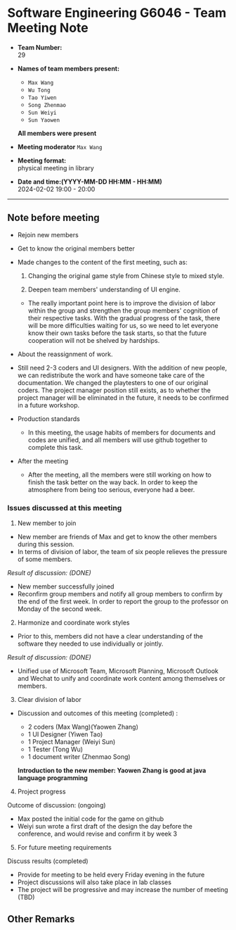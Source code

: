﻿# Software Engineering G6046 - Team Meeting Note

* **Team Number:**  
  29

* **Names of team members present:** 
  * `Max Wang`
  * `Wu Tong`
  * `Tao Yiwen`
  * `Song Zhenmao`
  * `Sun Weiyi`
  * `Sun Yaowen`

  ​**All members were present**

* **Meeting moderator**
  `Max Wang`

* **Meeting format:**   
  physical meeting in library

* **Date and time:(YYYY-MM-DD HH:MM - HH:MM)**  
  2024-02-02 19:00 - 20:00

---

## Note before meeting

* Rejoin new members

* Get to know the original members better

* Made changes to the content of the first meeting, such as:

  1. Changing the original game style  from Chinese style to mixed style.

  2. Deepen team members' understanding of UI engine.

    * The really important point here is to improve the division of labor within the group and strengthen the group members' cognition of their respective tasks. With the gradual progress of the task, there will be more difficulties waiting for us, so we need to let everyone know their own tasks before the task starts, so that the future cooperation will not be shelved by hardships.
    
*  About the reassignment of work.
  * Still need 2-3 coders and UI designers. With the addition of new people, we can redistribute the work and have someone take care of the documentation. We changed the playtesters to one of our original coders. The project manager position still exists, as to whether the project manager will be eliminated in the future, it needs to be confirmed in a future workshop.

* Production standards
  * In this meeting, the usage habits of members for documents and codes are unified, and all members will use github together to complete this task.
  
* After the meeting
  * After the meeting, all the members were still working on how to finish the task better on the way back. In order to keep the atmosphere from being too serious, everyone had a beer.

### Issues discussed at this meeting

1. New member to join
  * New member are friends of Max and get to know the other members during this session.
  * In terms of division of labor, the team of six people relieves the pressure of some members.

  *Result of discussion: (DONE)*

  * New member successfully joined
  * Reconfirm group members and notify all group members to confirm by the end of the first week. In order to report the group to the professor on Monday of the second week.

2. Harmonize and coordinate work styles
  * Prior to this, members did not have a clear understanding of the software they needed to use individually or jointly.

  *Result of discussion: (DONE)*

  * Unified use of Microsoft Team, Microsoft Planning, Microsoft Outlook and Wechat to unify and coordinate work content among themselves or members.

3. Clear division of labor
  * Discussion and outcomes of this meeting (completed) :
    * 2 coders (Max Wang)(Yaowen Zhang)
    * 1 UI Designer (Yiwen Tao)
    * 1 Project Manager (Weiyi Sun)
    * 1 Tester (Tong Wu)
    * 1 document writer (Zhenmao Song)

    **Introduction to the new member: Yaowen Zhang is good at java language programming**

4. Project progress

  Outcome of discussion: (ongoing)
  * Max posted the initial code for the game on github
  * Weiyi sun wrote a first draft of the design the day before the conference, and would revise and confirm it by week 3
      
5. For future meeting requirements
    
  Discuss results (completed)

  * Provide for meeting to be held every Friday evening in the future
  * Project discussions will also take place in lab classes
  * The project will be progressive and may increase the number of meeting (TBD)

## Other Remarks

